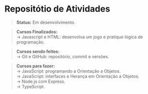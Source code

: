 # Repositótio de Atividades

> <b>Status:</b> Em desenvolvimento.

> <b>Cursos Finalizados:</b>
> <br>
>-> Javascript e HTML: desenvolva um jogo e pratique lógica de programação.

> <b>Cursos sendo feitos:</b> 
> <br>
>-> Git e GitHub: repositório, commit e versões.

> <b>Cursos para fazer:</b>
><br>
>-> JavaScript: programando a Orientação a Objetos.
><br>
>-> JavaScript: interfaces e Herança em Orientação a Objetos.
><br>
>-> Node.js com Express.
><br>
>-> TypeScript.
